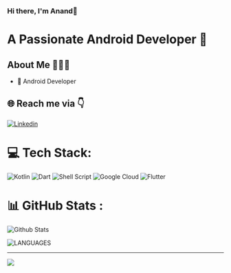 ### Hi there, I'm Anand👋


# A Passionate Android Developer 🚀 

## About Me 🤷🏻‍♂️

* 📱 Android Developer

## 🌐 Reach me via 👇

[![Linkedin](https://img.shields.io/badge/LinkedIn-blue.svg?style=for-the-badge&logo=linkedin)](https://www.linkedin.com/in/helloanand/)
<!-- [![Twitter](https://img.shields.io/badge/Twitter-skyblue.svg?style=for-the-badge&logo=twitter)](https://twitter.com/anand_damodaran)
[![Instagram](https://img.shields.io/badge/Instagram-gray.svg?style=for-the-badge&logo=instagram)](https://www.instagram.com/_anand.dev/) -->

# 💻 Tech Stack:
![Kotlin](https://img.shields.io/badge/kotlin-%230095D5.svg?style=for-the-badge&logo=kotlin&logoColor=white) ![Dart](https://img.shields.io/badge/dart-%230175C2.svg?style=for-the-badge&logo=dart&logoColor=white)  ![Shell Script](https://img.shields.io/badge/shell_script-%23121011.svg?style=for-the-badge&logo=gnu-bash&logoColor=white) ![Google Cloud](https://img.shields.io/badge/Google%20Cloud-%234285F4.svg?style=for-the-badge&logo=google-cloud&logoColor=white) ![Flutter](https://img.shields.io/badge/Flutter-%2302569B.svg?style=for-the-badge&logo=Flutter&logoColor=white)

# 📊 GitHub Stats :

![Github Stats](https://github-readme-stats.vercel.app/api?username=ananddamodaran&theme=radical&count_private=true&show_icons=true&include_all_commits=true&count_private=true)

![LANGUAGES](https://github-readme-stats.vercel.app/api/top-langs/?username=ANANDDAMODARAN&theme=radical&hide=html&layout=compact&count_private=true)

---
[![](https://visitcount.itsvg.in/api?id=ananddamodaran&icon=0&color=0)](https://visitcount.itsvg.in)
